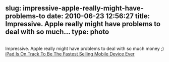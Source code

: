 slug: impressive-apple-really-might-have-problems-to
date: 2010-06-23 12:56:27
title: Impressive. Apple really might have problems to deal with so much...
type: photo
---

<a href="http://www.businessinsider.com/chart-of-the-day-ipad-sales-2010-6"><img src="{{@asset.url swerner/tumblr/2010-06-23-impressive-apple-really-might-have-problems-to-563d054d0c.gif}}" alt=""/></a>

Impressive. Apple really might have problems to deal with so much money ;) [iPad Is On Track To Be The Fastest Selling Mobile Device Ever](http://www.businessinsider.com/chart-of-the-day-ipad-sales-2010-6)
